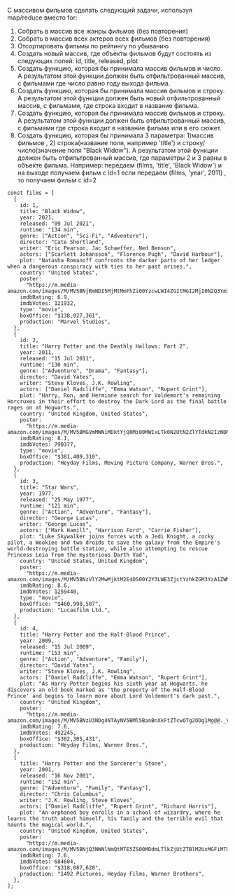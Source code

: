 C массивом фильмов сделать следующий задачи, используя map/reduce вместо for:

1. Собрать в массив все жанры фильмов (без повторения)
2. Собрать в массив всех актеров всех фильмов (без повторения)
3. Отсортировать фильмы по рейтингу по убыванию
4. Создать новый массив, где объекты фильмов будут состоять из следующих полей: id, title, released, plot
5. Создать функцию, которая бы принимала массив фильмов и число. А результатом этой функции должен быть отфильтрованный массив, с фильмами где число равно году выхода фильма.
6. Создать функцию, которая бы принимала массив фильмов и строку. А результатом этой функции должен быть новый отфильтрованный массив, с фильмами, где строка входит в название фильма.
7. Создать функцию, которая бы принимала массив фильмов и строку. А результатом этой функции должен быть отфильтрованный массив, с фильмами где строка входит в название фильма или в его сюжет.
8. Создать функцию, которая бы принимала 3 параметра: 1)массив фильмов , 2) строка(название поля, например 'title') и строку/число(значение поля "Black Widow"). А результатом этой функции должен быть отфильтрованный массив, где параметры 2 и 3 равны в объекте фильма. Например: передаем (films, 'title', 'Black Widow') и на выходе получаем фильм с id=1 если передаем (films, 'year', 2011) , то получаем фильм с id=2

```
const films = [
  {
    id: 1,
    title: "Black Widow",
    year: 2021,
    released: "09 Jul 2021",
    runtime: "134 min",
    genre: ["Action", "Sci-Fi", "Adventure"],
    director: "Cate Shortland",
    writer: "Eric Pearson, Jac Schaeffer, Ned Benson",
    actors: ["Scarlett Johansson", "Florence Pugh", "David Harbour"],
    plot: "Natasha Romanoff confronts the darker parts of her ledger when a dangerous conspiracy with ties to her past arises.",
    country: "United States",
    poster:
      "https://m.media-amazon.com/images/M/MV5BNjRmNDI5MjMtMmFhZi00YzcwLWI4ZGItMGI2MjI0N2Q3YmIwXkEyXkFqcGdeQXVyMTkxNjUyNQ@@._V1_SX300.jpg",
    imdbRating: 6.9,
    imdbVotes: 121932,
    type: "movie",
    boxOffice: "$138,027,361",
    production: "Marvel Studios",
  },
  {
    id: 2,
    title: "Harry Potter and the Deathly Hallows: Part 2",
    year: 2011,
    released: "15 Jul 2011",
    runtime: "130 min",
    genre: ["Adventure", "Drama", "Fantasy"],
    director: "David Yates",
    writer: "Steve Kloves, J.K. Rowling",
    actors: ["Daniel Radcliffe", "Emma Watson", "Rupert Grint"],
    plot: "Harry, Ron, and Hermione search for Voldemort's remaining Horcruxes in their effort to destroy the Dark Lord as the final battle rages on at Hogwarts.",
    country: "United Kingdom, United States",
    poster:
      "https://m.media-amazon.com/images/M/MV5BMGVmMWNiMDktYjQ0Mi00MWIxLTk0N2UtN2ZlYTdkN2IzNDNlXkEyXkFqcGdeQXVyODE5NzE3OTE@._V1_SX300.jpg",
    imdbRating: 8.1,
    imdbVotes: 790377,
    type: "movie",
    boxOffice: "$381,409,310",
    production: "Heyday Films, Moving Picture Company, Warner Bros.",
  },
  {
    id: 3,
    title: "Star Wars",
    year: 1977,
    released: "25 May 1977",
    runtime: "121 min",
    genre: ["Action", "Adventure", "Fantasy"],
    director: "George Lucas",
    writer: "George Lucas",
    actors: ["Mark Hamill", "Harrison Ford", "Carrie Fisher"],
    plot: "Luke Skywalker joins forces with a Jedi Knight, a cocky pilot, a Wookiee and two droids to save the galaxy from the Empire's world-destroying battle station, while also attempting to rescue Princess Leia from the mysterious Darth Vad",
    country: "United States, United Kingdom",
    poster:
      "https://m.media-amazon.com/images/M/MV5BNzVlY2MwMjktM2E4OS00Y2Y3LWE3ZjctYzhkZGM3YzA1ZWM2XkEyXkFqcGdeQXVyNzkwMjQ5NzM@._V1_SX300.jpg",
    imdbRating: 8.6,
    imdbVotes: 1259440,
    type: "movie",
    boxOffice: "$460,998,507",
    production: "Lucasfilm Ltd.",
  },
  {
    id: 4,
    title: "Harry Potter and the Half-Blood Prince",
    year: 2009,
    released: "15 Jul 2009",
    runtime: "153 min",
    genre: ["Action", "Adventure", "Family"],
    director: "David Yates",
    writer: "Steve Kloves, J.K. Rowling",
    actors: ["Daniel Radcliffe", "Emma Watson", "Rupert Grint"],
    plot: "As Harry Potter begins his sixth year at Hogwarts, he discovers an old book marked as 'the property of the Half-Blood Prince' and begins to learn more about Lord Voldemort's dark past.",
    country: "United Kingdom",
    poster:
      "https://m.media-amazon.com/images/M/MV5BNzU3NDg4NTAyNV5BMl5BanBnXkFtZTcwOTg2ODg1Mg@@._V1_SX300.jpg",
    imdbRating: 7.6,
    imdbVotes: 492245,
    boxOffice: "$302,305,431",
    production: "Heyday Films, Warner Bros.",
  },
  {
    title: "Harry Potter and the Sorcerer's Stone",
    year: 2001,
    released: "16 Nov 2001",
    runtime: "152 min",
    genre: ["Adventure", "Family", "Fantasy"],
    director: "Chris Columbus",
    writer: "J.K. Rowling, Steve Kloves",
    actors: ["Daniel Radcliffe", "Rupert Grint", "Richard Harris"],
    plot: "An orphaned boy enrolls in a school of wizardry, where he learns the truth about himself, his family and the terrible evil that haunts the magical world.",
    country: "United Kingdom, United States",
    poster:
      "https://m.media-amazon.com/images/M/MV5BNjQ3NWNlNmQtMTE5ZS00MDdmLTlkZjUtZTBlM2UxMGFiMTU3XkEyXkFqcGdeQXVyNjUwNzk3NDc@._V1_SX300.jpg",
    imdbRating: 7.6,
    imdbVotes: 684604,
    boxOffice: "$318,087,620",
    production: "1492 Pictures, Heyday Films, Warner Brothers",
  },
];
```
